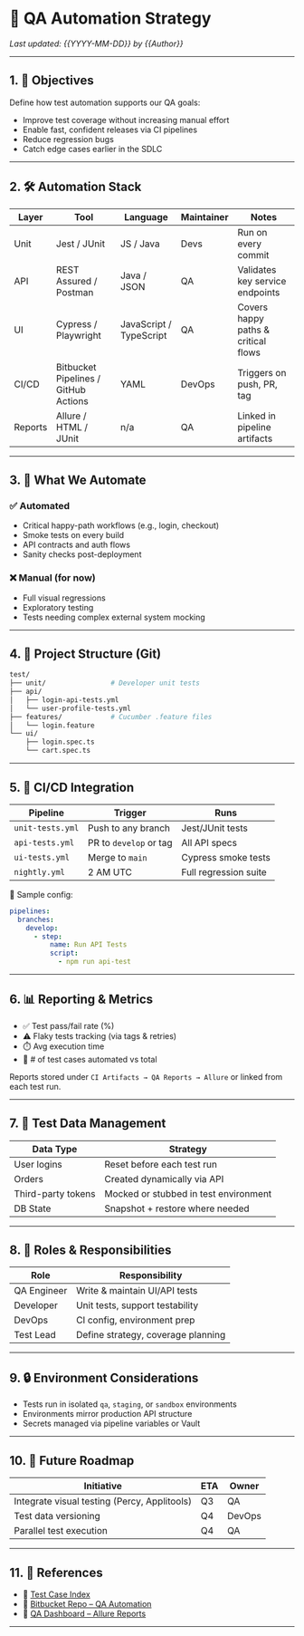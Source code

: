 
# 🧪 QA Automation Strategy

_Last updated: {{YYYY-MM-DD}} by {{Author}}_

---

## 1. 🎯 Objectives

Define how test automation supports our QA goals:

- Improve test coverage without increasing manual effort
- Enable fast, confident releases via CI pipelines
- Reduce regression bugs
- Catch edge cases earlier in the SDLC

---

## 2. 🛠️ Automation Stack

| Layer | Tool | Language | Maintainer | Notes |
|-------|------|----------|------------|-------|
| Unit | Jest / JUnit | JS / Java | Devs | Run on every commit |
| API | REST Assured / Postman | Java / JSON | QA | Validates key service endpoints |
| UI | Cypress / Playwright | JavaScript / TypeScript | QA | Covers happy paths & critical flows |
| CI/CD | Bitbucket Pipelines / GitHub Actions | YAML | DevOps | Triggers on push, PR, tag |
| Reports | Allure / HTML / JUnit | n/a | QA | Linked in pipeline artifacts |

---

## 3. 🤖 What We Automate

### ✅ Automated
- Critical happy-path workflows (e.g., login, checkout)
- Smoke tests on every build
- API contracts and auth flows
- Sanity checks post-deployment

### ❌ Manual (for now)
- Full visual regressions
- Exploratory testing
- Tests needing complex external system mocking

---

## 4. 📂 Project Structure (Git)

```bash
test/
├── unit/                # Developer unit tests
├── api/
│   ├── login-api-tests.yml
│   └── user-profile-tests.yml
├── features/            # Cucumber .feature files
│   └── login.feature
└── ui/
    ├── login.spec.ts
    └── cart.spec.ts
```
---

## 5. 🚀 CI/CD Integration

| Pipeline | Trigger | Runs |
|----------|---------|------|
| `unit-tests.yml` | Push to any branch | Jest/JUnit tests |
| `api-tests.yml` | PR to `develop` or tag | All API specs |
| `ui-tests.yml` | Merge to `main` | Cypress smoke tests |
| `nightly.yml` | 2 AM UTC | Full regression suite |

📎 Sample config:
```yaml
pipelines:
  branches:
    develop:
      - step:
          name: Run API Tests
          script:
            - npm run api-test
```
---

## 6. 📊 Reporting & Metrics

- ✅ Test pass/fail rate (%)
- ⚠️ Flaky tests tracking (via tags & retries)
- ⏱️ Avg execution time
- 🧮 # of test cases automated vs total

Reports stored under `CI Artifacts → QA Reports → Allure` or linked from each test run.

---

## 7. 🧹 Test Data Management

| Data Type | Strategy |
|-----------|----------|
| User logins | Reset before each test run |
| Orders | Created dynamically via API |
| Third-party tokens | Mocked or stubbed in test environment |
| DB State | Snapshot + restore where needed |

---

## 8. 👥 Roles & Responsibilities

| Role | Responsibility |
|------|----------------|
| QA Engineer | Write & maintain UI/API tests |
| Developer | Unit tests, support testability |
| DevOps | CI config, environment prep |
| Test Lead | Define strategy, coverage planning |

---

## 9. 🔒 Environment Considerations

- Tests run in isolated `qa`, `staging`, or `sandbox` environments
- Environments mirror production API structure
- Secrets managed via pipeline variables or Vault

---

## 10. 🧭 Future Roadmap

| Initiative | ETA | Owner |
|------------|-----|-------|
| Integrate visual testing (Percy, Applitools) | Q3 | QA |
| Test data versioning | Q4 | DevOps |
| Parallel test execution | Q4 | QA |

---

## 11. 🔗 References

- 🔗 [Test Case Index](https://confluence.example.com/display/QA/Test+Case+Library)
- 🔗 [Bitbucket Repo – QA Automation](https://bitbucket.org/org/repo)
- 🔗 [QA Dashboard – Allure Reports](https://ci.example.com/reports)

---

